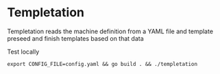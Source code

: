 # Templetation
Templetation reads the machine definition from a YAML file and template preseed and finish templates based on that data

Test locally

    export CONFIG_FILE=config.yaml && go build . && ./templetation
